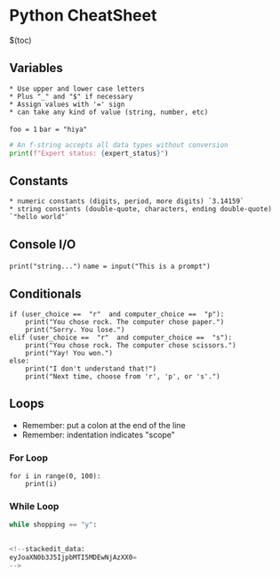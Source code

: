 # Python CheatSheet

$(toc)

## Variables
	* Use upper and lower case letters
	* Plus "_" and "$" if necessary
	* Assign values with '=' sign
	* can take any kind of value (string, number, etc)
`foo = 1`
`bar = "hiya"`

```python
# An f-string accepts all data types without conversion
print(f"Expert status: {expert_status}")
```

## Constants
	* numeric constants (digits, period, more digits) `3.14159`
	* string constants (double-quote, characters, ending double-quote) `"hello world"`

## Console I/O
`print("string...")`
`name = input("This is a prompt")`

## Conditionals
```
if (user_choice ==  "r"  and computer_choice ==  "p"):
	print("You chose rock. The computer chose paper.")
	print("Sorry. You lose.")
elif (user_choice ==  "r"  and computer_choice ==  "s"):
	print("You chose rock. The computer chose scissors.")
	print("Yay! You won.")
else:
	print("I don't understand that!")
	print("Next time, choose from 'r', 'p', or 's'.")
```
## Loops
* Remember: put a colon at the end of the line
* Remember: indentation indicates "scope"

### For Loop
```
for i in range(0, 100):
	print(i)
```

### While Loop
```python
while shopping == "y":
    

<!--stackedit_data:
eyJoaXN0b3J5IjpbMTI5MDEwNjAzXX0=
-->